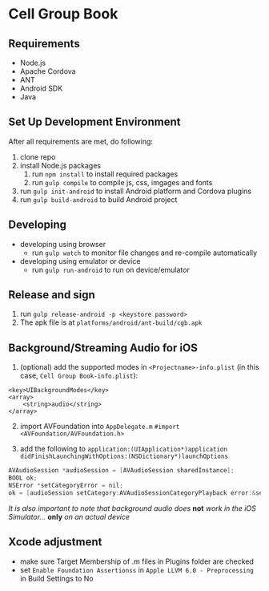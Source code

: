 Cell Group Book
=========

## Requirements
- Node.js
- Apache Cordova
- ANT
- Android SDK
- Java

## Set Up Development Environment
After all requirements are met, do following:

1. clone repo
2. install Node.js packages
    1. run `npm install` to install required packages
    2. run `gulp compile` to compile js, css, imgages and fonts
3. run `gulp init-android` to install Android platform and Cordova plugins
4. run `gulp build-android` to build Android project
 
## Developing
- developing using browser
    - run `gulp watch` to monitor file changes and re-compile automatically
- developing using emulator or device
    - run `gulp run-android` to run on device/emulator

## Release and sign
1. run `gulp release-android -p <keystore password>`
2. The apk file is at `platforms/android/ant-build/cgb.apk`

## Background/Streaming Audio for iOS
1. (optional) add the supported modes in `<Projectname>-info.plist` (in this case, `Cell Group Book-info.plist`):
```
<key>UIBackgroundModes</key>
<array>
	<string>audio</string>
</array>
```
2. import AVFoundation into `AppDelegate.m` `#import <AVFoundation/AVFoundation.h>`

3. add the following to `application:(UIApplication*)application didFinishLaunchingWithOptions:(NSDictionary*)launchOptions`

```objective-c
AVAudioSession *audioSession = [AVAudioSession sharedInstance];
BOOL ok;
NSError *setCategoryError = nil;
ok = [audioSession setCategory:AVAudioSessionCategoryPlayback error:&setCategoryError];
```

*It is also important to note that background audio does* **not** *work in the iOS Simulator...* **only** *on an actual device*

## Xcode adjustment
- make sure Target Membership of .m files in Plugins folder are checked
- set `Enable Foundation Assertionss` in `Apple LLVM 6.0 - Preprocessing` in Build Settings to No
